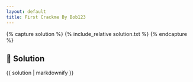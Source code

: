 ```yaml
---
layout: default
title: First Crackme By Bob123
---
```


{% capture solution %}
{% include_relative solution.txt %}
{% endcapture %}

## 📝 Solution

{{ solution | markdownify }}

